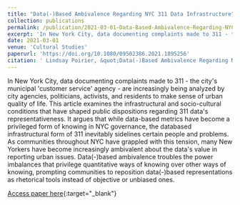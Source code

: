 ```yaml
---
title: "Data(-)Based Ambivalence Regarding NYC 311 Data Infrastructure"
collection: publications
permalink: /publication/2021-03-01-Data-Based-Ambivalence-Regarding-NYC-311-Data-Infrastructure
excerpt: 'In New York City, data documenting complaints made to 311 - the city&apos;s municipal &apos;customer service&apos; agency - are increasingly being analyzed by city agencies, politicians, activists, and residents to make sense of urban quality of life. This article examines the infrastructural and socio-cultural co...'
date: 2021-03-01
venue: 'Cultural Studies'
paperurl: 'https://doi.org/10.1080/09502386.2021.1895256'
citation: ' Lindsay Poirier, &quot;Data(-)Based Ambivalence Regarding NYC 311 Data Infrastructure.&quot; Cultural Studies, 2021.'
---
```

In New York City, data documenting complaints made to 311 - the city&apos;s municipal &apos;customer service&apos; agency - are increasingly being analyzed by city agencies, politicians, activists, and residents to make sense of urban quality of life. This article examines the infrastructural and socio-cultural conditions that have shaped public dispositions regarding 311 data&apos;s representativeness. It argues that while data-based metrics have become a privileged form of knowing in NYC governance, the databased infrastructural form of 311 inevitably sidelines certain people and problems. As communities throughout NYC have grappled with this tension, many New Yorkers have become increasingly ambivalent about the data&apos;s value in reporting urban issues. Data(-)based ambivalence troubles the power imbalances that privilege quantitative ways of knowing over other ways of knowing, prompting communities to reposition data(-)based representations as rhetorical tools instead of objective or unbiased ones.

[Access paper here](https://doi.org/10.1080/09502386.2021.1895256){:target="_blank"}
